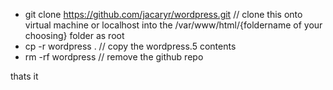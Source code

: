 - git clone https://github.com/jacaryr/wordpress.git // clone this onto virtual machine or localhost into the /var/www/html/{foldername of your choosing} folder as root
- cp -r wordpress . // copy the wordpress.5 contents
- rm -rf wordpress // remove the github repo

thats it
